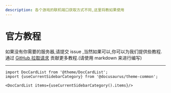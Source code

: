 ```yaml
---
description: 各个游戏的联机端口获取方式不同,这里将教如果使用
---
```


# 官方教程

如果没有你需要的服务器,请提交 issue ,当然如果可以,你可以为我们提供些教程.   
通过 [GitHub 拉取请求](https://github.com/vlssu/docs-natgo/new/master/docs/netplus/tutorial) 贡献更多教程.(请使用 markdown 来进行编写)

---

```mdx-code-block
import DocCardList from '@theme/DocCardList';
import {useCurrentSidebarCategory} from '@docusaurus/theme-common';

<DocCardList items={useCurrentSidebarCategory().items}/>
```
